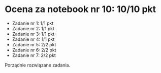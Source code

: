 # Ocena za notebook nr 10: 10/10 pkt
* Zadanie nr 1: 1/1 pkt
* Zadanie nr 2: 1/1 pkt
* Zadanie nr 3: 1/1 pkt
* Zadanie nr 4: 1/1 pkt
* Zadanie nr 5: 2/2 pkt
* Zadanie nr 6: 2/2 pkt
* Zadanie nr 7: 2/2 pkt

Porządnie rozwiązane zadania.
